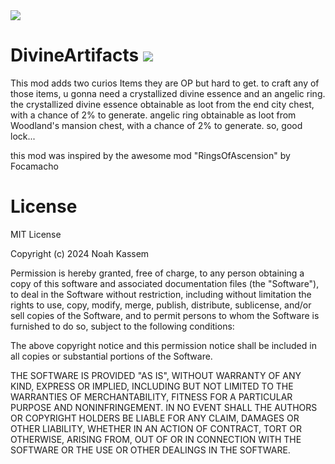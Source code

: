 


 <img src="https://i.imgur.com/Cdihjzc.png">

# DivineArtifacts     <img src="https://cf.way2muchnoise.eu/full_1009148_downloads.svg" />
This mod adds two curios Items they are OP but hard to get.
to craft any of those items, u gonna need a crystallized divine essence and an angelic ring.
the crystallized divine essence obtainable as loot from the end city chest, with a chance of 2% to generate.
angelic ring obtainable as loot from Woodland's mansion chest, with a chance of 2% to generate.
so, good lock...

this mod was inspired by the awesome mod "RingsOfAscension" by Focamacho 


# License
MIT License

Copyright (c) 2024 Noah Kassem

Permission is hereby granted, free of charge, to any person obtaining a copy
of this software and associated documentation files (the "Software"), to deal
in the Software without restriction, including without limitation the rights
to use, copy, modify, merge, publish, distribute, sublicense, and/or sell
copies of the Software, and to permit persons to whom the Software is
furnished to do so, subject to the following conditions:

The above copyright notice and this permission notice shall be included in all
copies or substantial portions of the Software.

THE SOFTWARE IS PROVIDED "AS IS", WITHOUT WARRANTY OF ANY KIND, EXPRESS OR
IMPLIED, INCLUDING BUT NOT LIMITED TO THE WARRANTIES OF MERCHANTABILITY,
FITNESS FOR A PARTICULAR PURPOSE AND NONINFRINGEMENT. IN NO EVENT SHALL THE
AUTHORS OR COPYRIGHT HOLDERS BE LIABLE FOR ANY CLAIM, DAMAGES OR OTHER
LIABILITY, WHETHER IN AN ACTION OF CONTRACT, TORT OR OTHERWISE, ARISING FROM,
OUT OF OR IN CONNECTION WITH THE SOFTWARE OR THE USE OR OTHER DEALINGS IN THE
SOFTWARE.


